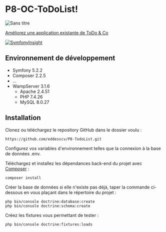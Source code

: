# P8-OC-ToDoList!

![Sans titre](https://user-images.githubusercontent.com/50627300/158421723-ae54c81e-22e1-4415-ae9f-39f878411a3f.png)

[Améliorez une application existante de ToDo &amp; Co](https://openclassrooms.com/projects/ameliorer-un-projet-existant-1)

[![SymfonyInsight](https://insight.symfony.com/projects/58d88bf9-9db3-4f3e-ab42-eedb384ff658/big.svg)](https://insight.symfony.com/projects/58d88bf9-9db3-4f3e-ab42-eedb384ff658/analyses/25)

## Environnement de développement

- Symfony 5.2.2
- Composer 2.2.5
- ...
- WampServer 3.1.6
  - Apache 2.4.51
  - PHP 7.4.26
  - MySQL 8.0.27

## Installation

Clonez ou téléchargez le repository GitHub dans le dossier voulu :

    https://github.com/eddesscv/P8-TodoList.git

Configurez vos variables d'environnement telles que la connexion à la base de données .env.

Téléchargez et installez les dépendances back-end du projet avec [Composer](https://getcomposer.org/download/) :

    composer install

Créer la base de données si elle n'existe pas déjà, taper la commande ci-dessous en vous plaçant dans le répertoire du projet :

    php bin/console doctrine:database:create
    php bin/console doctrine:schema:create

Créez les fixtures vous permettant de tester :

    php bin/console doctrine:fixtures:loads
